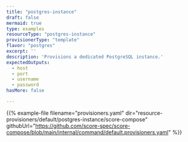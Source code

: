 ```yaml
---
title: "postgres-instance"
draft: false
mermaid: true
type: examples
resourceType: "postgres-instance"
provisionerType: "template"
flavor: "postgres"
excerpt: ''
description: 'Provisions a dedicated PostgreSQL instance.'
expectedOutputs: 
  - host
  - port
  - username
  - password
hasMore: false

---
```


{{% example-file filename="provisioners.yaml" dir="resource-provisioners/default/postgres-instance/score-compose" githubUrl="https://github.com/score-spec/score-compose/blob/main/internal/command/default.provisioners.yaml" %}}

